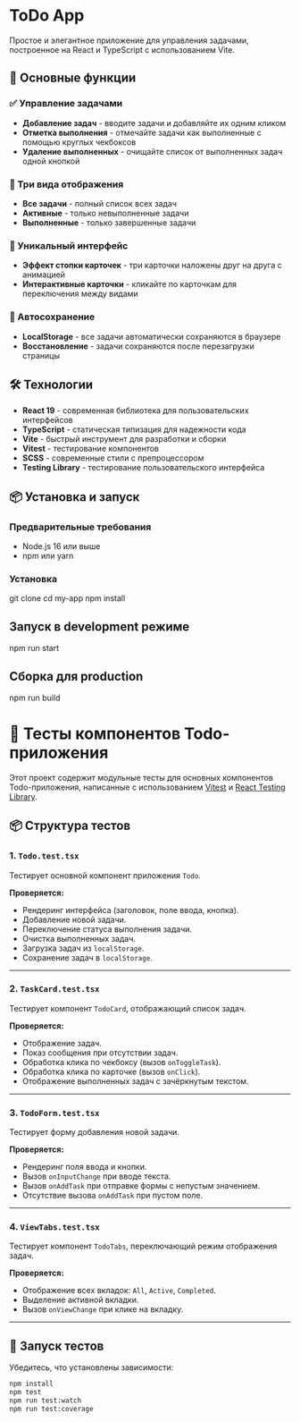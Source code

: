 # ToDo App

Простое и элегантное приложение для управления задачами, построенное на React и TypeScript с использованием Vite.

## 🚀 Основные функции

### ✅ Управление задачами

- **Добавление задач** - вводите задачи и добавляйте их одним кликом
- **Отметка выполнения** - отмечайте задачи как выполненные с помощью круглых чекбоксов
- **Удаление выполненных** - очищайте список от выполненных задач одной кнопкой

### 🎯 Три вида отображения

- **Все задачи** - полный список всех задач
- **Активные** - только невыполненные задачи
- **Выполненные** - только завершенные задачи

### 🎨 Уникальный интерфейс

- **Эффект стопки карточек** - три карточки наложены друг на друга с анимацией
- **Интерактивные карточки** - кликайте по карточкам для переключения между видами

### 💾 Автосохранение

- **LocalStorage** - все задачи автоматически сохраняются в браузере
- **Восстановление** - задачи сохраняются после перезагрузки страницы

## 🛠 Технологии

- **React 19** - современная библиотека для пользовательских интерфейсов
- **TypeScript** - статическая типизация для надежности кода
- **Vite** - быстрый инструмент для разработки и сборки
- **Vitest** - тестирование компонентов
- **SCSS** - современные стили с препроцессором
- **Testing Library** - тестирование пользовательского интерфейса

## 📦 Установка и запуск

### Предварительные требования

- Node.js 16 или выше
- npm или yarn

### Установка

git clone <repository-url>
cd my-app
npm install

## Запуск в development режиме

npm run start

## Сборка для production

npm run build

# 🧪 Тесты компонентов Todo-приложения

Этот проект содержит модульные тесты для основных компонентов Todo-приложения, написанные с использованием [Vitest](https://vitest.dev/) и [React Testing Library](https://testing-library.com/).

## 📦 Структура тестов

### 1. `Todo.test.tsx`

Тестирует основной компонент приложения `Todo`.

**Проверяется:**

- Рендеринг интерфейса (заголовок, поле ввода, кнопка).
- Добавление новой задачи.
- Переключение статуса выполнения задачи.
- Очистка выполненных задач.
- Загрузка задач из `localStorage`.
- Сохранение задач в `localStorage`.

---

### 2. `TaskCard.test.tsx`

Тестирует компонент `TodoCard`, отображающий список задач.

**Проверяется:**

- Отображение задач.
- Показ сообщения при отсутствии задач.
- Обработка клика по чекбоксу (вызов `onToggleTask`).
- Обработка клика по карточке (вызов `onClick`).
- Отображение выполненных задач с зачёркнутым текстом.

---

### 3. `TodoForm.test.tsx`

Тестирует форму добавления новой задачи.

**Проверяется:**

- Рендеринг поля ввода и кнопки.
- Вызов `onInputChange` при вводе текста.
- Вызов `onAddTask` при отправке формы с непустым значением.
- Отсутствие вызова `onAddTask` при пустом поле.

---

### 4. `ViewTabs.test.tsx`

Тестирует компонент `TodoTabs`, переключающий режим отображения задач.

**Проверяется:**

- Отображение всех вкладок: `All`, `Active`, `Completed`.
- Выделение активной вкладки.
- Вызов `onViewChange` при клике на вкладку.

---

## 🚀 Запуск тестов

Убедитесь, что установлены зависимости:

```bash
npm install
npm test
npm run test:watch
npm run test:coverage
```

